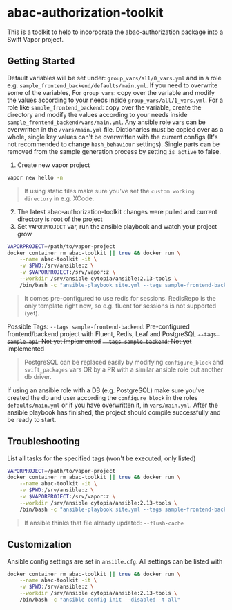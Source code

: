 # abac-authorization-toolkit
This is a toolkit to help to incorporate the abac-authorization package into a Swift Vapor project.

## Getting Started
Default variables will be set under:
`group_vars/all/0_vars.yml` and in a role e.g. `sample_frontend_backend/defaults/main.yml`.
If you need to overwrite some of the variables, For `group_vars`: copy over the variable and modify the values according to your needs inside `group_vars/all/1_vars.yml`. For a role like `sample_frontend_backend`: copy over the variable, create the directory and modify the values according to your needs inside `sample_frontend_backend/vars/main.yml`. Any ansible role vars can be overwritten in the `/vars/main.yml` file.
Dictionaries must be copied over as a whole, single key values can't be overwritten with the current configs (It's not recommended to change `hash_behaviour` settings).
Single parts can be removed from the sample generation process by setting `is_active` to false.


1. Create new vapor project
```bash
vapor new hello -n
```
> If using static files make sure you've set the `custom working directory` in e.g. XCode.
2. The latest abac-authorization-toolkit changes were pulled and current directory is root of the project
3. Set `VAPORPROJECT` var, run the ansible playbook and watch your project grow
```bash
VAPORPROJECT=/path/to/vapor-project
docker container rm abac-toolkit || true && docker run \
    --name abac-toolkit -it \
    -v $PWD:/srv/ansible:z \
    -v $VAPORPROJECT:/srv/vapor:z \
    --workdir /srv/ansible cytopia/ansible:2.13-tools \
    /bin/bash -c "ansible-playbook site.yml --tags sample-frontend-backend"
```
> It comes pre-configured to use redis for sessions. RedisRepo is the only template right now, so e.g. fluent for sessions is not supported (yet).

Possible Tags:
`--tags sample-frontend-backend`: Pre-configured frontend/backend project with Fluent, Redis, Leaf and PostgreSQL
~~`--tags sample-api`: Not yet implemented~~
~~`--tags sample-backend`: Not yet implemented~~
> PostgreSQL can be replaced easily by modifying `configure_block` and `swift_packages` vars OR by a PR with a similar ansible role but another db driver.


If using an ansible role with a DB (e.g. PostgreSQL) make sure you've created the db and user according the `configure_block` in the roles `defaults/main.yml` or if you have overwritten it, in `vars/main.yml`.
After the ansible playbook has finished, the project should compile successfully and be ready to start.



## Troubleshooting
List all tasks for the specified tags (won't be executed, only listed)
```bash
VAPORPROJECT=/path/to/vapor-project
docker container rm abac-toolkit || true && docker run \
    --name abac-toolkit -it \
    -v $PWD:/srv/ansible:z \
    -v $VAPORPROJECT:/srv/vapor:z \
    --workdir /srv/ansible cytopia/ansible:2.13-tools \
    /bin/bash -c "ansible-playbook site.yml --tags sample-frontend-backend --list-tasks"
```
> If ansible thinks that file already updated: `--flush-cache`


## Customization
Ansible config settings are set in `ansible.cfg`. All settings can be listed with
```bash
docker container rm abac-toolkit || true && docker run \
    --name abac-toolkit -it \
    -v $PWD:/srv/ansible:z \
    --workdir /srv/ansible cytopia/ansible:2.13-tools \
    /bin/bash -c "ansible-config init --disabled -t all"
```
